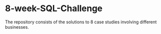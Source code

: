 # 8-week-SQL-Challenge

The repository consists of the solutions to 8 case studies involving different businesses.  
